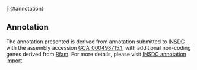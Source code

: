 []{#annotation}

Annotation
----------

The annotation presented is derived from annotation submitted to
[INSDC](http://www.insdc.org) with the assembly accession
[GCA\_000498715.1](http://www.ebi.ac.uk/ena/data/view/GCA_000498715.1),
with additional non-coding genes derived from
[Rfam](http://rfam.xfam.org/). For more details, please visit [INSDC
annotation
import](http://ensemblgenomes.org/info/data/insdc_annotation).
